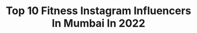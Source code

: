---
title: Top 10 Fitness Instagram Influencers In Mumbai In 2022
description: >-
  Find top fitness Instagram influencers in Mumbai in 2022. Most popular hashtags: #fitness #india #mumbai #instagood.
platform: Instagram
hits: 567
text_top: Discover the top-rated Instagram accounts on inBeat.
text_bottom: inBeat holds 567 Instagram influencers like this in Mumbai, India for you to contact.
profiles:
  - username: "amigammi"
    fullname: >-
      Ami Gami
    bio: >-
      Traveler | Designer | Fitness 🇮🇳 Mumbai, India ✉️ amigami28@gmail.com
    location: "India"
    followers: 4027
    engagement: 1290
    commentsToLikes: 0.047232
    id: ck15s9qg0bwtq0i19petvsua9
    verified: false
    hashtags: "#meinbhiphotographer, #karnataka, #indiapictures, #streetofmaharashtra"
  - username: "mishal.raheja"
    fullname: >-
      Mishal.Raheja
    bio: >-
      Music video released : https://youtu.be/Qg_uAf8C73A
    location: "India"
    followers: 365844
    engagement: 157
    commentsToLikes: 0.044838
    id: ck0tu32t25f3d0i190izvfbda
    verified: true
    hashtags: "#fitness, #mumbai, #fitwithmish, #mishalraheja"
  - username: "models_of_mh_09_"
    fullname: >-
      kolhapuri_models_shootout_🔥
    bio: >-
      💪जगात भारी आम्ही कोल्हापूरी🚩 👉Believe Yourself 📸Fashion Lifestyles ❤Platform To ShowYour Talent👔 Use👉#models_of_mh_09_
    location: "India"
    followers: 59578
    engagement: 175
    commentsToLikes: 0.101581
    id: ck0twnd1jg0qo0i19zzynlb96
    verified: false
    hashtags: ""
  - username: "sunny_kalra55"
    fullname: >-
      Sunny kalra official
    bio: >-
      Entertainer | Influencer Indore, India 📍 For Brand Collaboration 👇 Managed By @themadinfluence
    location: "India"
    followers: 238101
    engagement: 253
    commentsToLikes: 0.012512
    id: ck0tu0e6752sv0i195seey2z6
    verified: false
    hashtags: "#indore, #reels, #selfie, #art"
  - username: "vinitaaaa1420"
    fullname: >-
      Vinita Rai
    bio: >-
      22, Indian🇮🇳 DM for “ONLY PAID” Collab & Promotions 📩 Email-raivinita04@gmail.com
    location: "India"
    followers: 10469
    engagement: 1093
    commentsToLikes: 0.022804
    id: ckf5rl3smd28n0j236utjsfkp
    verified: false
    hashtags: "#fitindiamovement, #fitnessmodel, #fitnessblogger, #diet"
  - username: "shubham_singh_kingsunited"
    fullname: >-
      Shubham singh
    bio: >-
      THE KINGS INSTRUCTOR AT @kings_united_india DM for Paid collaboration CONTEMPORARY | NEW SCHOOl HIP HOP | URBAN | LYRICAL BLOGGER | ACTOR
    location: "India"
    followers: 29287
    engagement: 7233
    commentsToLikes: 0.023300
    id: ck5znig5woj100i14muky9il2
    verified: false
    hashtags: "#dancers, #dancechallenge, #nehakakkar, #insta"
  - username: "sana__farzana"
    fullname: >-
      page 4 Freaky girls  Ⓜ️
    bio: >-
      🅿️®️omotion 🅿️🅰️ID PARTNERSHIP DM #KASARAGOD INBOX . Friend for Ę'vęr single....🆔↘️ @mallu_insta_life @shahina.musthafa1 @shameena3_ @zuhara_1
    location: "India"
    followers: 207853
    engagement: 176
    commentsToLikes: 0.013749
    id: ck9wosnjh6g630j785nuha7h4
    verified: false
    hashtags: "#keralagodsowncountry, #kl01, #tirur, #lovequotes"
  - username: "alchemicbeautybyisha"
    fullname: >-
      Alchemic Beauty - Isha Mahabal
    bio: >-
      Hair and makeup professional•Amateur beauty blogger who believes in self love and healthy living. Trained in USA (Los Angeles) ☎️9136567774 📍Mumbai
    location: "India"
    followers: 8150
    engagement: 593
    commentsToLikes: 0.015565
    id: ckap4rjyz8k500i78z0g53dyw
    verified: false
    hashtags: "#alchemicbeautybyisha, #makeup, #balayage, #hair"
  - username: "arsha.basheer"
    fullname: >-
      ARSHU BASHEER [DUBAI]
    bio: >-
      🖤SINCE 96 . business 🇦🇪 . married 🥰 @hizz__path_
    location: "India"
    followers: 223512
    engagement: 254
    commentsToLikes: 0.029737
    id: ck8taadvjqzk90j78n2h5p5rk
    verified: false
    hashtags: "#qatar, #bahrain, #dubai, #burjkhalifa"
  - username: "mallu_insta_life"
    fullname: >-
      mallu_insta_life 100k
    bio: >-
      💥#Socialmedia #promotion ✳️#paidpartnership 👇 wtsp 7559878002 . കോമഡിയും, തമാശയും, ആക്ഷന് വീഡിയോകലും കാണുന്നതിനായി ഈ പേജ് ഫോളോ ചെയ്യൂ😉 . 📥
    location: "India"
    followers: 97138
    engagement: 156
    commentsToLikes: 0.024989
    id: ck9hc42i0joiy0j78w6mhdb6v
    verified: false
    hashtags: "#idukki, #keralagram, #malayalamcinema, #monjathiez"
---